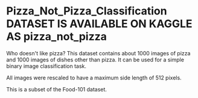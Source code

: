 # Pizza_Not_Pizza_Classification DATASET IS AVAILABLE ON KAGGLE AS pizza_not_pizza
Who doesn't like pizza? This dataset contains about 1000 images of pizza and 1000 images of dishes other than pizza. It can be used for a simple binary image classification task.

All images were rescaled to have a maximum side length of 512 pixels.

This is a subset of the Food-101 dataset.
